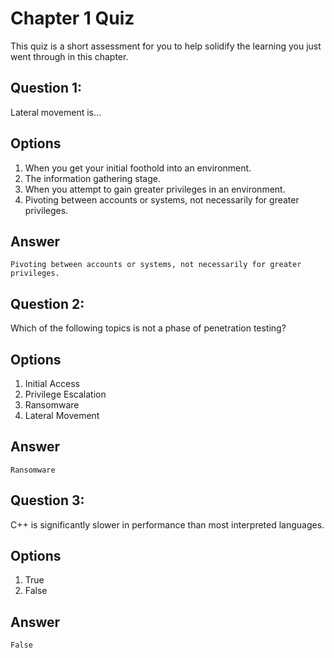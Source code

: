 # Chapter 1 Quiz

This quiz is a short assessment for you to help solidify the learning you just went through in this chapter.

## Question 1:

Lateral movement is…

## Options

1. When you get your initial foothold into an environment.
2. The information gathering stage.
3. When you attempt to gain greater privileges in an environment.
4. Pivoting between accounts or systems, not necessarily for greater privileges.

## Answer

`Pivoting between accounts or systems, not necessarily for greater privileges.`

## Question 2:

Which of the following topics is not a phase of penetration testing?

## Options

1. Initial Access
2. Privilege Escalation
3. Ransomware
4. Lateral Movement

## Answer

`Ransomware`

## Question 3:

C++ is significantly slower in performance than most interpreted languages.

## Options

1. True
2. False


## Answer

`False`